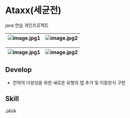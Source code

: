 # Ataxx(세균전)
java 연습 개인프로젝트

![image.jpg1](https://user-images.githubusercontent.com/43065314/212112745-d3baea35-fcb4-49da-9541-c0aeefb945b7.png) |![image.jpg2](https://user-images.githubusercontent.com/43065314/212113165-e3706aad-72f5-425d-9287-187a8cc3ba82.png)
--- | --- | 

![image.jpg1](https://user-images.githubusercontent.com/43065314/212111529-bf0426ab-8eed-458b-8531-02baa0d0ab2d.png) |![image.jpg2](https://user-images.githubusercontent.com/43065314/212113069-67ccf501-3680-4a5c-8680-bc2fe9f07302.png)
--- | --- | 

## Develop
*  전략의 다양성을 위한 새로운 유형의 맵 추가 및 이동방식 구현

## Skill
JAVA
